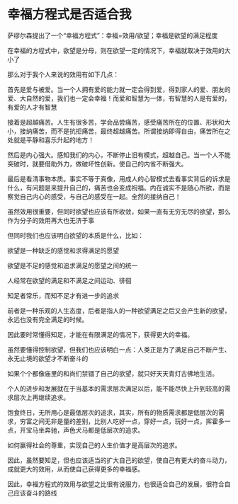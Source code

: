 # 幸福方程式是否适合我

萨缪尔森提出了一个“幸福方程式”：幸福=效用/欲望；幸福是欲望的满足程度



在幸福的方程式中，欲望是分母，则在欲望一定的情况下，幸福就取决于效用的大小了

那么对于我个人来说的效用有如下几点：

首先是爱与被爱。当一个人拥有爱的能力就一定会得到爱，得到家人的爱、朋友的爱、大自然的爱，我们也一定会幸福！而爱和智慧为一体，有智慧的人是有爱的，有爱的人才有智慧

接着是超越痛苦。人生有很多苦，学会品尝痛苦，感受痛苦所在的位置、形状和大小，接纳痛苦，而不是抗拒痛苦，最终超越痛苦。所谓接纳即得自由，痛苦所在之处就是平静和喜乐升起的地方！

然后是内心强大。感知我们的内心，不断停止旧有模式，超越自己。当一个人不能突破时，就要借助外力，做破坏性创新。使自己的内省不断强大。

最后是看清事物本质。事实不等于真像，用成人的心智模式去看事实背后的诉求是什么，有问题是来提升自己的，痛苦也会变成祝福。内在诚实不是随心所欲，而是察觉自己内心的感受，与自己的感受在一起。全然的接纳自己！



虽然效用很重要，但同时欲望也应该有所收敛，如果一直有无穷无尽的欲望，那么作为分子的效用再大也无济于事

但同时我们也应该明白欲望的本质是什么，比如：

欲望是一种缺乏的感觉和求得满足的愿望

欲望是不足的感觉和追求满足的愿望之间的统一

人经常在欲望的满足和不满足之间运动、徘徊

知足者常乐，而知不足才有进一步的追求

前者是一种乐观的人生态度，后者是指人的一种欲望满足之后又会产生新的欲望，永远也没有完全满足的时候。

因此要时常懂得知足，才能在有限满足的情况下，获得更大的幸福。



虽然要懂得控制欲望，但我们也应该明白一点：人类正是为了满足自己不断产生、永无止境的欲望才不断奋斗的

如果个个都像庙里的和尚们禁锢了自己的欲望，就只好天天青灯古佛地生活。

个人的进步和发展就在于当基本的需求层次满足以后，能不能尽快上升到较高的需求层次上再继续追求。

饱食终日，无所用心是最低层次的追求，其实，所有的物质需求都是低层次的需求，穷富之间无非是量的差别，比别人吃好一点，穿好一点，玩好一点，挥霍多一点，开宝马坐奔驰，声色犬马都是低层次的追求。

如何赢得社会的尊重，实现自己的人生价值才是高层次的追求。

因此，虽然要知足，但也应该适当的扩大自己的欲望，使自己有更大的奋斗动力，成就更大的效用，从而使自己获得更多的幸福感。

因此，幸福方程式的效用与欲望之比很有说服力，也很适合自己的发展，很符合自己应该奋斗的路线